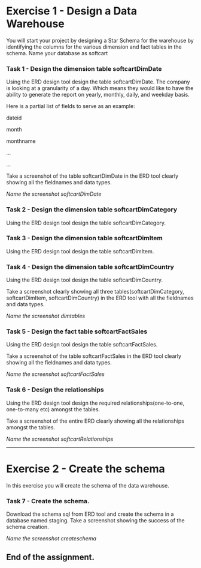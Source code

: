 # Exercise 1 - Design a Data Warehouse

You will start your project by designing a Star Schema for the warehouse by identifying the columns for the various dimension and fact tables in the schema. Name your database as softcart

### Task 1 - Design the dimension table softcartDimDate
Using the ERD design tool design the table softcartDimDate. The company is looking at a granularity of a day. Which means they would like to have the ability to generate the report on yearly, monthly, daily, and weekday basis.

Here is a partial list of fields to serve as an example:

dateid

month

monthname

…

…

Take a screenshot of the table softcartDimDate in the ERD tool clearly showing all the fieldnames and data types.

*Name the screenshot softcartDimDate*

### Task 2 - Design the dimension table softcartDimCategory
Using the ERD design tool design the table softcartDimCategory.

### Task 3 - Design the dimension table softcartDimItem
Using the ERD design tool design the table softcartDimItem.

### Task 4 - Design the dimension table softcartDimCountry
Using the ERD design tool design the table softcartDimCountry.

Take a screenshot clearly showing all three tables(softcartDimCategory, softcartDimItem, softcartDimCountry) in the ERD tool with all the fieldnames and data types. 

*Name the screenshot dimtables*

### Task 5 - Design the fact table softcartFactSales
Using the ERD design tool design the table softcartFactSales.

Take a screenshot of the table softcartFactSales in the ERD tool clearly showing all the fieldnames and data types.

*Name the screenshot softcartFactSales*

### Task 6 - Design the relationships
Using the ERD design tool design the required relationships(one-to-one, one-to-many etc) amongst the tables.

Take a screenshot of the entire ERD clearly showing all the relationships amongst the tables.

*Name the screenshot softcartRelationships*

------------------------------------------------------------------------------------------------------------------

# Exercise 2 - Create the schema

In this exercise you will create the schema of the data warehouse.

### Task 7 - Create the schema.

Download the schema sql from ERD tool and create the schema in a database named staging.
Take a screenshot showing the success of the schema creation.

*Name the screenshot createschema*

## End of the assignment.
